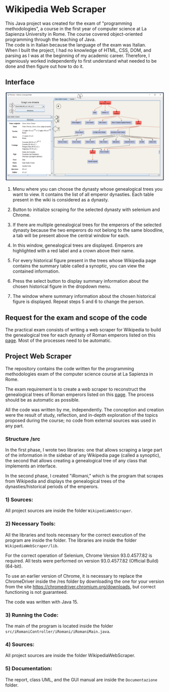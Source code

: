 # Wikipedia Web Scraper

This Java project was created for the exam of "programming methodologies", a course in the first year of computer science at La Sapienza University in Rome. The course covered object-oriented programming through the teaching of Java.  
The code is in Italian because the language of the exam was Italian.  
When I built the project, I had no knowledge of HTML, CSS, DOM, and parsing as I was at the beginning of my academic career. Therefore, I ingeniously worked independently to first understand what needed to be done and then figure out how to do it.

## Interface

![interface](./interface.png)
1. Menu where you can choose the dynasty whose genealogical trees you want to view. It contains the list of all emperor dynasties. Each table present in the wiki is considered as a dynasty.

2. Button to initialize scraping for the selected dynasty with selenium and Chrome.

3. If there are multiple genealogical trees for the emperors of the selected dynasty because the two emperors do not belong to the same bloodline, a tab will be present above the central window for each.

4. In this window, genealogical trees are displayed. Emperors are highlighted with a red label and a crown above their name.

5. For every historical figure present in the trees whose Wikipedia page contains the summary table called a synoptic, you can view the contained information.

6. Press the select button to display summary information about the chosen historical figure in the dropdown menu.

7. The window where summary information about the chosen historical figure is displayed. Repeat steps 5 and 6 to change the person.

## Request for the exam and scope of the code

The practical exam consists of writing a web scraper for Wikipedia to build the genealogical tree for each dynasty of Roman emperors listed on this [page](https://en.wikipedia.org/wiki/List_of_Roman_emperors). Most of the processes need to be automatic.

## Project Web Scraper
The repository contains the code written for the programming methodologies exam of the computer science course at La Sapienza in Rome.

The exam requirement is to create a web scraper to reconstruct the genealogical trees of Roman emperors listed on this [page](https://it.wikipedia.org/wiki/Imperatori_romani). The process should be as automatic as possible.

All the code was written by me, independently. The conception and creation were the result of study, reflection, and in-depth exploration of the topics proposed during the course; no code from external sources was used in any part.

### Structure /src

In the first phase, I wrote two libraries: one that allows scraping a large part of the information in the sidebar of any Wikipedia page (called a synoptic), the second that allows creating a genealogical tree of any class that implements an interface.

In the second phase, I created "iRomani," which is the program that scrapes from Wikipedia and displays the genealogical trees of the dynasties/historical periods of the emperors.

### 1) Sources:
All project sources are inside the folder `WikipediaWebScraper`.

### 2) Necessary Tools:
All the libraries and tools necessary for the correct execution of the program are inside the folder. The libraries are inside the folder `WikipediaWebScraper/lib`.

For the correct operation of Selenium, Chrome Version 93.0.4577.82 is required. All tests were performed on version 93.0.4577.82 (Official Build) (64-bit).

To use an earlier version of Chrome, it is necessary to replace the ChromeDriver inside the /res folder by downloading the one for your version from the site https://chromedriver.chromium.org/downloads, but correct functioning is not guaranteed.

The code was written with Java 15.

### 3) Running the Code:
The main of the program is located inside the folder `src/iRomaniController/iRomani/iRomaniMain.java`.

### 4) Sources:
All project sources are inside the folder WikipediaWebScraper.

### 5) Documentation:
The report, class UML, and the GUI manual are inside the `Documentazione` folder.

